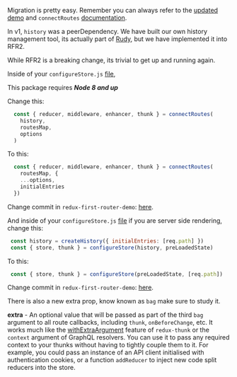 Migration is pretty easy. Remember you can always refer to the [updated demo](https://github.com/faceyspacey/redux-first-router-demo) and `connectRoutes` [documentation](https://github.com/faceyspacey/redux-first-router/blob/master/docs/connectRoutes.md).

In v1, `history` was a peerDependency. We have built our own history management tool, its actually part of [Rudy](https://github.com/respond-framework/rudy), but we have implemented it into RFR2.

While RFR2 is a breaking change, its trivial to get up and running again.

Inside of your `configureStore.js` [file](https://github.com/scriptedalchemy/redux-first-router-demo/blob/6c8238eee713ce0079aeae1ce328d305bddd0ee3/src/configureStore.js#L11),

This package requires ***Node 8 and up***

Change this:
```js
  const { reducer, middleware, enhancer, thunk } = connectRoutes(
    history,
    routesMap,
    options
  )
```
To this:

```js
  const { reducer, middleware, enhancer, thunk } = connectRoutes(
    routesMap, {
    ...options,
    initialEntries
  })
```

Change commit in `redux-first-router-demo`: [here](https://github.com/ScriptedAlchemy/redux-first-router-demo/commit/6c8238eee713ce0079aeae1ce328d305bddd0ee3#diff-04298622441e55a9d9b5691873f8490b).

And inside of your `configureStore.js` [file](https://github.com/ScriptedAlchemy/redux-first-router-demo/blob/6c8238eee713ce0079aeae1ce328d305bddd0ee3/server/configureStore.js) if you are server side rendering, change this:

 ```js
  const history = createHistory({ initialEntries: [req.path] })
  const { store, thunk } = configureStore(history, preLoadedState)
```

 To this:

 ```js
  const { store, thunk } = configureStore(preLoadedState, [req.path])
```

Change commit in `redux-first-router-demo`: [here](https://github.com/ScriptedAlchemy/redux-first-router-demo/commit/6c8238eee713ce0079aeae1ce328d305bddd0ee3#diff-538a809ba00b97f8cf4ef2f28accee51).

There is also a new extra prop, know known as `bag` make sure to study it.

**extra** - An optional value that will be passed as part of the third `bag` argument to all route callbacks,
including `thunk`, `onBeforeChange`, etc. It works much like the
[withExtraArgument](https://github.com/reduxjs/redux-thunk#injecting-a-custom-argument)
feature of `redux-thunk` or the `context` argument of GraphQL resolvers.
You can use it to pass any required context to your thunks without having to tightly couple them to it.
For example, you could pass an instance of an API client initialised with authentication cookies,
or a function `addReducer` to inject new code split reducers into the store.
